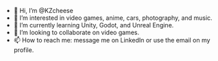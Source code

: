 - 👋 Hi, I’m @KZcheese
- 👀 I’m interested in video games, anime, cars, photography, and music.
- 🌱 I’m currently learning Unity, Godot, and Unreal Engine.
- 💞️ I’m looking to collaborate on video games.
- 📫 How to reach me: message me on LinkedIn or use the email on my profile.

<!---
KZcheese/KZcheese is a ✨ special ✨ repository because its `README.md` (this file) appears on your GitHub profile.
You can click the Preview link to take a look at your changes.
--->
